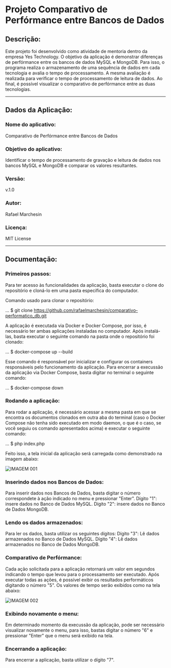 # Projeto Comparativo de Perfórmance entre Bancos de Dados

## Descrição:
Este projeto foi desenvolvido como atividade de mentoria dentro da empresa Yes Technology. O objetivo da aplicação é demonstrar diferenças de perfórmance entre os bancos de dados MySQL e MongoDB. Para isso, o programa realiza o armazenamento de uma sequência de dados em cada tecnologia e avalia o tempo de processamento. A mesma avaliação é realizada para verificar o tempo de processamento de leitura de dados. Ao final, é possível visualizar o comparativo de perfórmance entre as duas tecnologias.

***

## Dados da Aplicação:
### Nome do aplicativo:
Comparativo de Perfórmance entre Bancos de Dados

### Objetivo do aplicativo:
Identificar o tempo de processamento de gravação e leitura de dados nos bancos MySQL e MongoDB e comparar os valores resultantes.

### Versão:
v.1.0

### Autor:
Rafael Marchesin

### Licença:
MIT License

***

## Documentação:
### Primeiros passos:
Para ter acesso às funcionalidades da aplicação, basta executar o clone do repositório e cloná-lo em uma pasta específica do computador.

Comando usado para clonar o repositório:

... $ git clone https://github.com/rafaelmarchesin/comparativo-performatico_db.git

A aplicação é executada via Docker e Docker Compose, por isso, é necessário ter ambas aplicações instaladas no computador.
Após instalá-las, basta executar o seguinte comando na pasta onde o repositório foi clonado:

... $ docker-compose up --build

Esse comando é responsável por inicializar e configurar os containers responsáveis pelo funcionamento da aplicação.
Para encerrar a execussão da aplicação via Docker Compose, basta digitar no terminal o seguinte comando:

... $ docker-compose down

### Rodando a aplicação:
Para rodar a aplicação, é necessário acessar a mesma pasta em que se encontra os documentos clonados em outra aba do terminal (caso o Docker Compose não tenha sido executado em modo daemon, o que é o caso, se você seguiu os comando apresentados acima) e executar o seguinte comando:

... $ php index.php

Feito isso, a tela inicial da aplicação será carregada como demonstrado na imagem abaixo:

![IMAGEM 001]()

### Inserindo dados nos Bancos de Dados:
Para inserir dados nos Bancos de Dados, basta digitar o número correspondete à ação indicado no menu e pressionar "Enter".
Dígito "1": insere dados no Banco de Dados MySQL.
Dígito "2": insere dados no Banco de Dados MongoDB.

### Lendo os dados armazenados:
Para ler os dados, basta utilizar os seguintes dígitos:
Dígito "3": Lê dados armazenados no Banco de Dados MySQL.
Dígito "4": Lê dados armazenados no Banco de Dados MongoDB.

### Comparativo de Perfórmance:
Cada ação solicitada para a aplicação retornará um valor em segundos indicando o tempo que levou para o processamento ser executado. Após executar todas as ações, é possível exibir os resultados performáticos digitando o número "5".
Os valores de tempo serão exibidos como na tela abaixo:

![IMAGEM 002]()

### Exibindo novamente o menu:
Em determinado momento da execussão da aplicação, pode ser necessário visualizar novamente o menu, para isso, bastas digitar o número "6" e pressionar "Enter" que o menu será exibido na tela.

### Encerrando a aplicação:
Para encerrar a aplicação, basta utilizar o dígito "7".